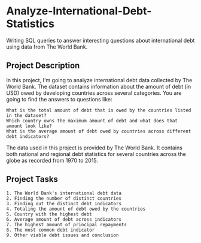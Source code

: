 # Analyze-International-Debt-Statistics
Writing SQL queries to answer interesting questions about international debt using data from The World Bank.

## Project Description

In this project, I'm going to analyze international debt data collected by The World Bank. The dataset contains information about the amount of debt (in USD) owed by developing countries across several categories. You are going to find the answers to questions like:

    What is the total amount of debt that is owed by the countries listed in the dataset?
    Which country owns the maximum amount of debt and what does that amount look like?
    What is the average amount of debt owed by countries across different debt indicators?

The data used in this project is provided by The World Bank. It contains both national and regional debt statistics for several countries across the globe as recorded from 1970 to 2015.


## Project Tasks

    1. The World Bank's international debt data
    2. Finding the number of distinct countries
    3. Finding out the distinct debt indicators
    4. Totaling the amount of debt owed by the countries
    5. Country with the highest debt
    6. Average amount of debt across indicators
    7. The highest amount of principal repayments
    8. The most common debt indicator
    9. Other viable debt issues and conclusion
